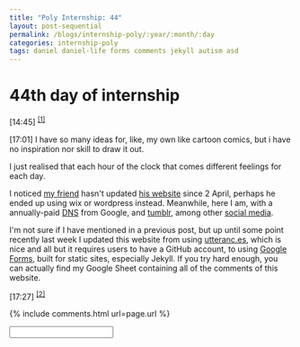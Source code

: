 ```yaml
---
title: "Poly Internship: 44"
layout: post-sequential
permalink: /blogs/internship-poly/:year/:month/:day
categories: internship-poly
tags: daniel daniel-life forms comments jekyll autism asd
---
```

# 44th day of internship

<span class="timestamp">[14:45]</span> <sup><a href="#1">[1]</a></sup>

<span class="timestamp">[17:01]</span> I have so many ideas for, like, my own like cartoon comics, but i have no inspiration nor skill to draw it out. 

I just realised that each hour of the clock that comes different feelings for each day.

I noticed <a href="https://github.com/daniel-life" target="_blank">my friend</a> hasn't updated <a href="https://daniel-life.github.io/" target="_blank">his website</a> since 2 April, perhaps he ended up using wix or wordpress instead. Meanwhile, here I am, with a annually-paid [DNS](https://arifhamed.com) from Google, and <a href="https://arifhamed.tumblr.com/" target="_blank">tumblr</a>, among other [social media](https://arifhamed.com/about).

I'm not sure if I have mentioned in a previous post, but up until some point recently last week I updated this website from using <a href="https://utteranc.es/" target="_blank">utteranc.es</a>, which is nice and all but it requires users to have a GitHub account, to using <a href="https://jdvp.me/articles/Google-Forms-Jekyll-Comments-Revisited" target="_blank">Google Forms</a>, built for static sites, especially Jekyll. If you try hard enough, you can actually find my Google Sheet containing all of the comments of this website. 

<span class="timestamp">[17:27]</span> <sup><a href="#2">[2]</a></sup> 


{% include comments.html url=page.url %}

<input id="password-input" type="password" class="text-secret" onkeyup="unlock()">

<span class="disable-selection" id="truth" style="display:none;"><sup id="1">[1]</sup> Recently i've been finding out more about myself, as it turns out, i've been stimming a lot, subconsciously, without stim tools. Here's the list that i've been able to identify so far:<br>&nbsp;&nbsp;&#149; pushing my nose up<br>&nbsp;&nbsp;&#149; verticle squatting so that my ankle could make a sound sometimes<br>&nbsp;&nbsp;&#149; eating the buns of a burger/tortilla of a wrap first then the rest of the inside<br>&nbsp;&nbsp;&#149; listening to the same music over and over<br>&nbsp;&nbsp;&#149; hugging something<br>&nbsp;&nbsp;&#149; seeing something download for a while<br>&nbsp;&nbsp;&#149; probably much more<br><br>I'm not sure if i could have a strong emotional attachment with people, but idk, maybe i do i just don't know, yet. Also i've read something about autism and sexuality, and i found out that perhaps my small aspects of femininity aren't by coincidence. I realized that back then I don't really care for gender roles. <span ondblclick="this.innerHTML='Maybe i am pansexual. i will love anyone in their own sexual identity once i get to know them deeply.'">I'm straight, for the record hahaha.</span> I mean, yeah, just to note that if you yourself encounter another autistic person. <br><br>Autistic people will find it pleasant if you read up about their condition before meeting them, except don't expect them to be as exactly as what you read up. Everyone is different, so are people with autism.<br><br>I am different.<br><br><sup id="2">[2]</sup> man what on earth am i typing</span>
